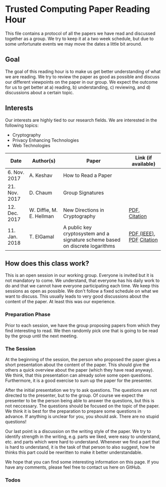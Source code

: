 # Trusted Computing Paper Reading Hour

This file contains a protocol of all the papers we have read and discussed together as a group. We try to keep it at a two week schedule, but due to some unfortunate events we may move the dates a little bit around.

## Goal

The goal of this reading hour is to make us get better understanding of what we are reading. We try to review the paper as good as possible and discuss our different viewpoints on the paper in our group. We expect the outcome for us to get better at a) reading, b) understanding, c) reviewing, and d) discussions about a certain topic. 

## Interests

Our interests are highly tied to our research fields. We are interested in the following topics:

* Cryptography
* Privacy Enhancing Technologies
* Web Technologies

| Date          | Author(s)                | Paper                          | Link (if available) |
| ------------- | ------------------------ | ------------------------------ | ------------------- |
| 6. Nov. 2017  | A. Keshav                | How to Read a Paper            |                     |
| 21. Nov. 2017 | D. Chaum                 | Group Signatures               |                     |
| 12. Dec. 2017 | W. Diffie, M. E. Hellman | New Directions in Cryptography | [PDF](https://www-ee.stanford.edu/~hellman/publications/24.pdf), [Citation](https://dl.acm.org/citation.cfm?id=2269104) |
| 11. Jan. 2018 | T. ElGamal | A public key cryptosystem and a signature scheme based on discrete logarithms  | [PDF (IEEE)](http://ieeexplore.ieee.org/stamp/stamp.jsp?arnumber=1057074), [PDF](http://people.csail.mit.edu/alinush/6.857-spring-2015/papers/elgamal.pdf) [Citation](https://dl.acm.org/citation.cfm?id=19478.19480) |



## How does this class work?
This is an open session in our working group. Everyone is invited but it is not mandatory to come. We understand, that everyone has his daily work to do and that we cannot have everyone participating each time.
We keep this sessions as open as possible. We don't follow a fixed schedule on what we want to discuss. This usually leads to very good discussions about the content of the paper. At least this was our experience.

### Preparation Phase

Prior to each session, we have the group proposing papers from which they find interesting to read. We then randomly pick one that is going to be read by the group until the next meeting.

### The Session
At the beginning of the session, the person who proposed the paper gives a short presentation about the content of the paper. This should give the others a quick overview about the paper (which they have read anyway). We think, that this presentation can already solve some open questions. Furthermore, it is a good exercise to sum up the paper for the presenter.

After the initial presentation we try to ask questions. The questions are not directed to the presenter, but to the group. Of course we expect the presenter to be the person being able to answer the questions, but this is not neccessary. The questions should be focused on the topic of the paper. We think it is best for the preparation to prepare some questions in advance. If anything is unclear for you, you should ask. There are no stupid questions!

Our last point is a discussion on the writing style of the paper. We try to identify strength in the writing, e.g. parts we liked, were easy to understand, etc. and parts which were hard to understand. Whenever we find a part that is hard to understand, it is the task of that person to also suggest, how he thinks this part could be rewritten to make it better understandable.

We hope that you can find some interesting information on this page. If you have any comments, please feel free to contact us here on GitHub.

### Todos
